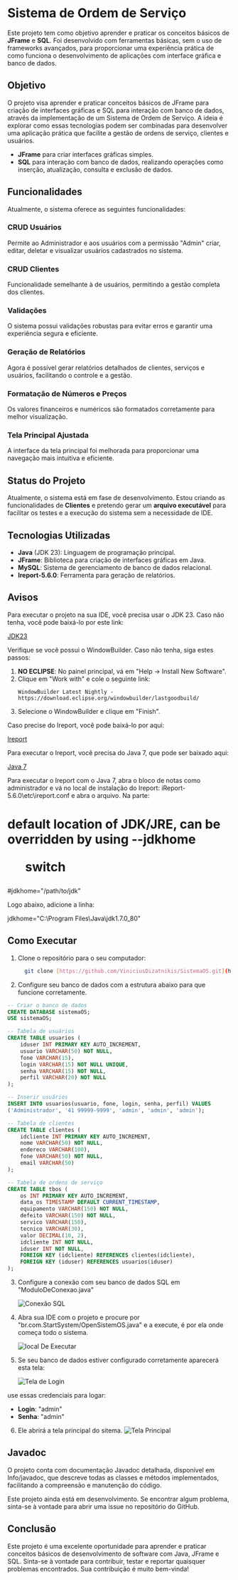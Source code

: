 # Sistema de Ordem de Serviço

Este projeto tem como objetivo aprender e praticar os conceitos básicos de **JFrame** e **SQL**. Foi desenvolvido com ferramentas básicas, sem o uso de frameworks avançados, para proporcionar uma experiência prática de como funciona o desenvolvimento de aplicações com interface gráfica e banco de dados.

## Objetivo

O projeto visa aprender e praticar conceitos básicos de JFrame para criação de interfaces gráficas e SQL para interação com banco de dados, através da implementação de um Sistema de Ordem de Serviço. A ideia é explorar como essas tecnologias podem ser combinadas para desenvolver uma aplicação prática que facilite a gestão de ordens de serviço, clientes e usuários.

- **JFrame** para criar interfaces gráficas simples.
- **SQL** para interação com banco de dados, realizando operações como inserção, atualização, consulta e exclusão de dados.

## Funcionalidades

Atualmente, o sistema oferece as seguintes funcionalidades:

### CRUD Usuários
Permite ao Administrador e aos usuários com a permissão "Admin" criar, editar, deletar e visualizar usuários cadastrados no sistema.

### CRUD Clientes
Funcionalidade semelhante à de usuários, permitindo a gestão completa dos clientes.

### Validações
O sistema possui validações robustas para evitar erros e garantir uma experiência segura e eficiente.

### Geração de Relatórios
Agora é possível gerar relatórios detalhados de clientes, serviços e usuários, facilitando o controle e a gestão.

### Formatação de Números e Preços
Os valores financeiros e numéricos são formatados corretamente para melhor visualização.

### Tela Principal Ajustada
A interface da tela principal foi melhorada para proporcionar uma navegação mais intuitiva e eficiente.

## Status do Projeto

Atualmente, o sistema está em fase de desenvolvimento. Estou criando as funcionalidades de **Clientes** e pretendo gerar um **arquivo executável** para facilitar os testes e a execução do sistema sem a necessidade de IDE.

## Tecnologias Utilizadas

- **Java** (JDK 23): Linguagem de programação principal.
- **JFrame**: Biblioteca para criação de interfaces gráficas em Java.
- **MySQL**: Sistema de gerenciamento de banco de dados relacional.
- **Ireport-5.6.0**: Ferramenta para geração de relatórios.

## Avisos

Para executar o projeto na sua IDE, você precisa usar o JDK 23. Caso não tenha, você pode baixá-lo por este link:

[JDK23](https://www.oracle.com/java/technologies/downloads/#jdk23-windows)

Verifique se você possui o WindowBuilder. Caso não tenha, siga estes passos:

1. **NO ECLIPSE**: No painel principal, vá em "Help -> Install New Software".
2. Clique em "Work with" e cole o seguinte link:
    ```Link
    WindowBuilder Latest Nightly - https://download.eclipse.org/windowbuilder/lastgoodbuild/
    ```
3. Selecione o WindowBuilder e clique em "Finish".

Caso precise do Ireport, você pode baixá-lo por aqui:

  [Ireport]([https://www.oracle.com/java/technologies/downloads/#jdk23-windows](https://sourceforge.net/projects/erpbarcode/files/JasperSoft/iReport-5.6.0-windows-installer.exe/download))
  
  Para executar o Ireport, você precisa do Java 7, que pode ser baixado aqui:
  
  [Java 7](https://www.oracle.com/java/technologies/javase/javase7-archive-downloads.html)

  Para executar o Ireport com o Java 7, abra o bloco de notas como administrador e vá no local de instalação do Ireport: iReport-5.6.0\etc\ireport.conf e abra o arquivo. Na parte:

  # default location of JDK/JRE, can be overridden by using --jdkhome <dir> switch
  #jdkhome="/path/to/jdk"
  
  Logo abaixo, adicione a linha:
  
  jdkhome="C:\Program Files\Java\jdk1.7.0_80"

    
 ## Como Executar

 1. Clone o repositório para o seu computador:
    ```bash
      git clone [https://github.com/ViniciusDizatnikis/SistemaOS.git](https://github.com/ViniciusDizatnikis/SistemaOS.git)
    ```
 2. Configure seu banco de dados com a estrutura abaixo para que funcione corretamente.

 ```sql
 -- Criar o banco de dados
 CREATE DATABASE sistemaOS;
 USE sistemaOS;

 -- Tabela de usuários
 CREATE TABLE usuarios (
     iduser INT PRIMARY KEY AUTO_INCREMENT,
     usuario VARCHAR(50) NOT NULL,
     fone VARCHAR(15),
     login VARCHAR(15) NOT NULL UNIQUE,
     senha VARCHAR(15) NOT NULL,
     perfil VARCHAR(20) NOT NULL 
 );

 -- Inserir usuários
 INSERT INTO usuarios(usuario, fone, login, senha, perfil) VALUES 
 ('Administrador', '41 99999-9999', 'admin', 'admin', 'admin');

 -- Tabela de clientes
 CREATE TABLE clientes (
     idcliente INT PRIMARY KEY AUTO_INCREMENT,
     nome VARCHAR(50) NOT NULL,
     endereco VARCHAR(100),
     fone VARCHAR(50) NOT NULL,
     email VARCHAR(50)
 );

 -- Tabela de ordens de serviço
 CREATE TABLE tbos (
     os INT PRIMARY KEY AUTO_INCREMENT,
     data_os TIMESTAMP DEFAULT CURRENT_TIMESTAMP,
     equipamento VARCHAR(150) NOT NULL,
     defeito VARCHAR(150) NOT NULL,
     servico VARCHAR(150),
     tecnico VARCHAR(30),
     valor DECIMAL(10, 2),
     idcliente INT NOT NULL,
     iduser INT NOT NULL,
     FOREIGN KEY (idcliente) REFERENCES clientes(idcliente),
     FOREIGN KEY (iduser) REFERENCES usuarios(iduser)
 );
 ```
3. Configure a conexão com seu banco de dados SQL em "ModuloDeConexao.java"

   ![Conexão SQL](Imagens/configSQL.png)  


4. Abra sua IDE com o projeto e procure por "br.com.StartSystem/OpenSistemOS.java" e a execute, é por ela onde começa todo o sistema.

   ![local De Executar](Imagens/IniciarSystema.png)

5. Se seu banco de dados estiver configurado corretamente aparecerá esta tela:

   ![Tela de Login](Imagens/telaLogin.png)
   
use essas credenciais para logar:
- **Login**: "admin"
- **Senha**: "admin"

6. Ele abrirá a tela principal do sitema. 
![Tela Principal](Imagens/telaPrincipal.png)  

## Javadoc

O projeto conta com documentação Javadoc detalhada, disponível em Info/javadoc, que descreve todas as classes e métodos implementados, facilitando a compreensão e manutenção do código.

Este projeto ainda está em desenvolvimento. Se encontrar algum problema, sinta-se à vontade para abrir uma issue no repositório do GitHub.

## Conclusão

Este projeto é uma excelente oportunidade para aprender e praticar conceitos básicos de desenvolvimento de software com Java, JFrame e SQL. Sinta-se à vontade para contribuir, 
testar e reportar quaisquer problemas encontrados. Sua contribuição é muito bem-vinda!
